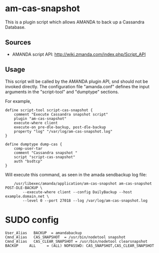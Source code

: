 am-cas-snapshot
=========

This is a plugin script which allows AMANDA to back up a Cassandra Database.

Sources
-------
* AMANDA script API: http://wiki.zmanda.com/index.php/Script_API

Usage
-----
This script will be called by the AMANDA plugin API, snd should not be invoked directly.  The configuration file "amanda.conf" defines the input arguments in the "script-tool" and "dumptype" sections.

For example,

```
define script-tool script-cas-snapshot {
    comment "Execute Cassandra snapshot script"
    plugin "am-cas-snapshot"
    execute-where client
    execute-on pre-dle-backup, post-dle-backup
    property "log" "/var/log/am-cas-snapshot.log"
}

define dumptype dump-cas {
    comp-user-tar
    comment "Cassandra snapshot "
    script "script-cas-snapshot"
    auth "bsdtcp"
}
```

Will execute this command, as seen in the amada sendbackup log file:
```
    /usr/libexec/amanda/application/am-cas-snapshot am-cas-snapshot POST-DLE-BACKUP \
        --execute-where client --config DailyBackup --host example.domain.net \
        --level 0 --port 27018 --log /var/log/am-cas-snapshot.log
```

# SUDO config
```
User_Alias   BACKUP  = amandabackup
Cmnd_Alias   CAS_SNAPSHOT  = /usr/bin/nodetool snapshot
Cmnd_Alias   CAS_CLEAR_SNAPSHOT = /usr/bin/nodetool clearsnapshot
BACKUP     ALL     = (ALL) NOPASSWD: CAS_SNAPSHOT,CAS_CLEAR_SNAPSHOT
```
